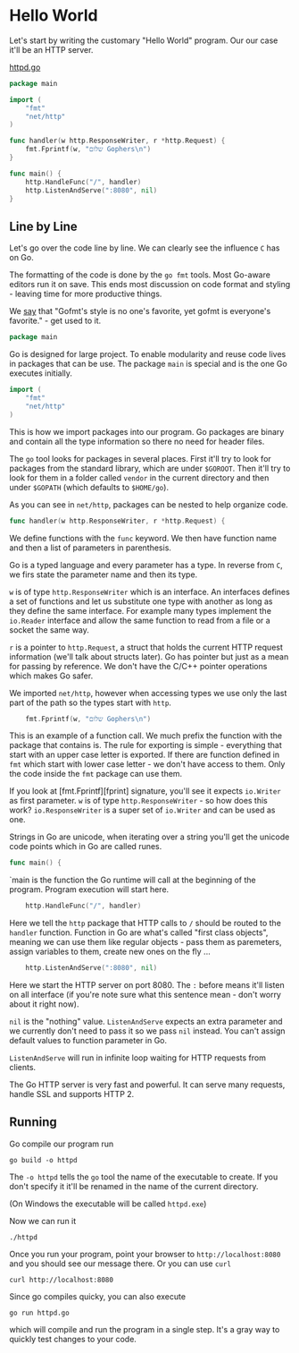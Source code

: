 # Hello World

Let's start by writing the customary "Hello World" program. Our our case it'll
be an HTTP server.

[httpd.go](httpd.go)


```go
package main

import (
	"fmt"
	"net/http"
)

func handler(w http.ResponseWriter, r *http.Request) {
	fmt.Fprintf(w, "שלום Gophers\n")
}

func main() {
	http.HandleFunc("/", handler)
	http.ListenAndServe(":8080", nil)
}
```

## Line by Line

Let's go over the code line by line. We can clearly see the influence `C` has on
Go.

The formatting of the code is done by the `go fmt` tools. Most Go-aware editors
run it on save. This ends most discussion on code format and styling - leaving
time for more productive things.

We [say][proverbs] that "Gofmt's style is no one's favorite, yet gofmt is
everyone's favorite." - get used to it.

[proverbs]: https://go-proverbs.github.io/


```go
package main
```

Go is designed for large project. To enable modularity and reuse code lives in
packages that can be use. The package `main` is special and is the one Go
executes initially.


```go
import (
	"fmt"
	"net/http"
)
```

This is how we import packages into our program. Go packages are binary and
contain all the type information so there no need for header files.

The `go` tool looks for packages in several places. First it'll try to look for
packages from the standard library, which are under `$GOROOT`. Then it'll try to
look for them in a folder called `vendor` in the current directory and then
under `$GOPATH` (which defaults to `$HOME/go`).

As you can see in `net/http`, packages can be nested to help organize code.

```go
func handler(w http.ResponseWriter, r *http.Request) {
```

We define functions with the `func` keyword. We then have function name and then
a list of parameters in parenthesis.

Go is a typed language and every parameter has a type. In reverse from `C`, we
firs state the parameter name and then its type.

`w` is of type `http.ResponseWriter` which is an interface. An interfaces
defines a set of functions and let us substitute one type with another as long
as they define the same interface. For example many types implement the
`io.Reader` interface and allow the same function to read from a file or a
socket the same way.

`r` is a pointer to `http.Request`, a struct that holds the current HTTP request
information (we'll talk about structs later). Go has pointer but just as a mean
for passing by reference. We don't have the C/C++ pointer operations which makes
Go safer.

We imported `net/http`, however when accessing types we use only the last part
of the path so the types start with `http`.


```go
	fmt.Fprintf(w, "שלום Gophers\n")
```

This is an example of a function call. We much prefix the function with the
package that contains is. The rule for exporting is simple - everything that
start with an upper case letter is exported. If there are function defined in
`fmt` which start with lower case letter - we don't have access to them. Only
the code inside the `fmt` package can use them.

If you look at [fmt.Fprintf][fprint] signature, you'll see it expects `io.Writer`
as first parameter. `w` is of type `http.ResponseWriter` - so how does this
work? `io.ResponseWriter` is a super set of `io.Writer` and can be used as one.

[fprintf]: https://golang.org/pkg/fmt/#Fprintf

Strings in Go are unicode, when iterating over a string you'll get the unicode
code points which in Go are called runes.

```go
func main() {
```

`main is the function the Go runtime will call at the beginning of the program.
Program execution will start here.

```go
	http.HandleFunc("/", handler)
```

Here we tell the `http` package that HTTP calls to `/` should be routed to the
`handler` function. Function in Go are what's called "first class objects",
meaning we can use them like regular objects - pass them as paremeters, assign
variables to them, create new ones on the fly ...

```go
	http.ListenAndServe(":8080", nil)
```

Here we start the HTTP server on port 8080. The `:` before means it'll listen on
all interface (if you're note sure what this sentence mean - don't worry about
it right now).

`nil` is the "nothing" value. `ListenAndServe` expects an extra parameter and we
currently don't need to pass it so we pass `nil` instead. You can't assign
default values to function parameter in Go.

`ListenAndServe` will run in infinite loop waiting for HTTP requests from
clients.

The Go HTTP server is very fast and powerful. It can serve many requests, handle
SSL and supports HTTP 2.

## Running

Go compile our program run

    go build -o httpd

The `-o httpd` tells the `go` tool the name of the executable to create. If you
don't specify it it'll be renamed in the name of the current directory.

(On Windows the executable will be called `httpd.exe`)

Now we can run it

    ./httpd

Once you run your program, point your browser to `http://localhost:8080` and you
should see our message there. Or you can use `curl`

    curl http://localhost:8080

Since go compiles quicky, you can also execute 

    go run httpd.go

which will compile and run the program in a single step. It's a gray way to
quickly test changes to your code.
